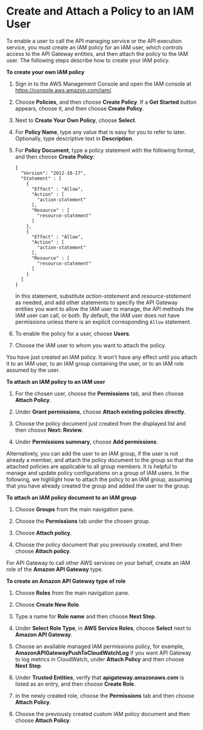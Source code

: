 # Create and Attach a Policy to an IAM User<a name="api-gateway-create-and-attach-iam-policy"></a>

To enable a user to call the API managing service or the API execution service, you must create an IAM policy for an IAM user, which controls access to the API Gateway entities, and then attach the policy to the IAM user\. The following steps describe how to create your IAM policy\.

**To create your own IAM policy**

1. Sign in to the AWS Management Console and open the IAM console at [https://console\.aws\.amazon\.com/iam/](https://console.aws.amazon.com/iam/)\.

1. Choose **Policies**, and then choose **Create Policy**\. If a **Get Started** button appears, choose it, and then choose **Create Policy**\.

1. Next to **Create Your Own Policy**, choose **Select**\.

1. For **Policy Name**, type any value that is easy for you to refer to later\. Optionally, type descriptive text in **Description**\. 

1. For **Policy Document**, type a policy statement with the following format, and then choose **Create Policy**:

   ```
   {
     "Version": "2012-10-17",
     "Statement" : [
       {
         "Effect" : "Allow",
         "Action" : [
           "action-statement"
         ],
         "Resource" : [
           "resource-statement"
         ]
       },
       {
         "Effect" : "Allow",
         "Action" : [
           "action-statement"
         ],
         "Resource" : [
           "resource-statement"
         ]
       }
     ]
   }
   ```

   In this statement, substitute *action\-statement* and *resource\-statement* as needed, and add other statements to specify the API Gateway entities you want to allow the IAM user to manage, the API methods the IAM user can call, or both\. By default, the IAM user does not have permissions unless there is an explicit corresponding `Allow` statement\. 

1. To enable the policy for a user, choose **Users**\.

1. Choose the IAM user to whom you want to attach the policy\.

 You have just created an IAM policy\. It won't have any effect until you attach it to an IAM user, to an IAM group containing the user, or to an IAM role assumed by the user\. 

**To attach an IAM policy to an IAM user**

1. For the chosen user, choose the **Permissions** tab, and then choose **Attach Policy**\.

1. Under **Grant permissions**, choose **Attach existing policies directly**\.

1.  Choose the policy document just created from the displayed list and then choose **Next: Review**\.

1. Under **Permissions summary**, choose **Add permissions**\.

 Alternatively, you can add the user to an IAM group, if the user is not already a member, and attach the policy document to the group so that the attached policies are applicable to all group members\. It is helpful to manage and update policy configurations on a group of IAM users\. In the following, we highlight how to attach the policy to an IAM group, assuming that you have already created the group and added the user to the group\. 

**To attach an IAM policy document to an IAM group**

1.  Choose **Groups** from the main navigation pane\. 

1. Choose the **Permissions** tab under the chosen group\. 

1. Choose **Attach policy**\.

1. Choose the policy document that you previously created, and then choose **Attach policy**\.

 For API Gateway to call other AWS services on your behalf, create an IAM role of the **Amazon API Gateway** type\.

**To create an Amazon API Gateway type of role**

1. Choose **Roles** from the main navigation pane\.

1. Choose **Create New Role**\.

1. Type a name for **Role name** and then choose **Next Step**\.

1. Under **Select Role Type**, in **AWS Service Roles**, choose **Select** next to **Amazon API Gateway**\.

1. Choose an available managed IAM permissions policy, for example, **AmazonAPIGatewayPushToCloudWatchLog** if you want API Gateway to log metrics in CloudWatch, under **Attach Policy** and then choose **Next Step**\.

1. Under **Trusted Entities**, verify that **apigateway\.amazonaws\.com** is listed as an entry, and then choose **Create Role**\.

1. In the newly created role, choose the **Permissions** tab and then choose **Attach Policy**\.

1. Choose the previously created custom IAM policy document and then choose **Attach Policy**\.